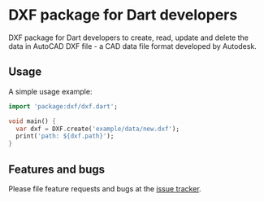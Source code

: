 # DXF package for Dart developers

DXF package for Dart developers to create, read, update and delete the data in AutoCAD DXF file - a CAD data file format developed by Autodesk.

## Usage

A simple usage example:

```dart
import 'package:dxf/dxf.dart';

void main() {
  var dxf = DXF.create('example/data/new.dxf');
  print('path: ${dxf.path}');
}
```

## Features and bugs

Please file feature requests and bugs at the [issue tracker][tracker].

[tracker]: https://github.com/chuyentt/dxf/issues
